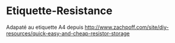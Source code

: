 # Etiquette-Resistance
Adapaté au etiquette A4 depuis
http://www.zachpoff.com/site/diy-resources/quick-easy-and-cheap-resistor-storage
